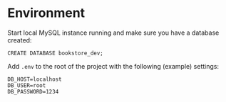 # Environment

Start local MySQL instance running and make sure you have a database created:

```
CREATE DATABASE bookstore_dev;
```

Add `.env` to the root of the project with the following (example) settings:

```
DB_HOST=localhost
DB_USER=root
DB_PASSWORD=1234
```